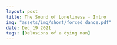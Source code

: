 ```yaml
---
layout: post
title: The Sound of Loneliness - Intro
img: "assets/img/short/forced_dance.pdf"
date: Dec 19 2021
tags: [Delusions of a dying man]
---
```

  
<br><br>
<div align="left">

<iframe src="assets/Loneliness.mp3" allow="autoplay" style="display:none" id="iframeAudio"></iframe>
  
 <audio id="player" preload="auto" autoplay loop>
            <source src="assets/Loneliness.mp3" type="audio/mp3">
</audio>  
  
</div>
<br><br>
<br><br>
<br><br>
<br><br>
<br><br>
<br><br> 
